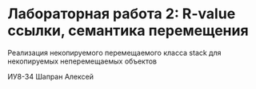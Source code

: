 # Лабораторная работа 2: R-value ссылки, семантика перемещения
Реализация некопируемого перемещаемого класса stack для некопируемых неперемещаемых объектов 

ИУ8-34 Шапран Алексей
